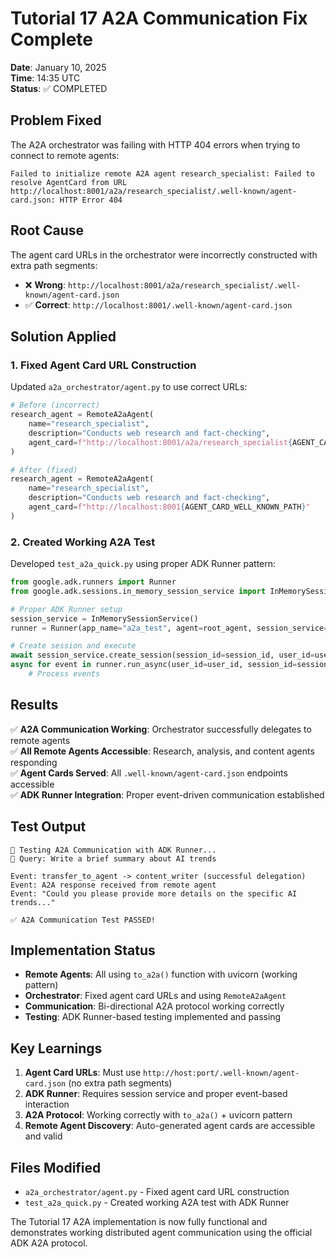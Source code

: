 # Tutorial 17 A2A Communication Fix Complete

**Date**: January 10, 2025  
**Time**: 14:35 UTC  
**Status**: ✅ COMPLETED

## Problem Fixed

The A2A orchestrator was failing with HTTP 404 errors when trying to connect to remote agents:

```
Failed to initialize remote A2A agent research_specialist: Failed to resolve AgentCard from URL http://localhost:8001/a2a/research_specialist/.well-known/agent-card.json: HTTP Error 404
```

## Root Cause

The agent card URLs in the orchestrator were incorrectly constructed with extra path segments:
- ❌ **Wrong**: `http://localhost:8001/a2a/research_specialist/.well-known/agent-card.json`
- ✅ **Correct**: `http://localhost:8001/.well-known/agent-card.json`

## Solution Applied

### 1. Fixed Agent Card URL Construction

Updated `a2a_orchestrator/agent.py` to use correct URLs:

```python
# Before (incorrect)
research_agent = RemoteA2aAgent(
    name="research_specialist",
    description="Conducts web research and fact-checking",
    agent_card=f"http://localhost:8001/a2a/research_specialist{AGENT_CARD_WELL_KNOWN_PATH}"
)

# After (fixed)
research_agent = RemoteA2aAgent(
    name="research_specialist", 
    description="Conducts web research and fact-checking",
    agent_card=f"http://localhost:8001{AGENT_CARD_WELL_KNOWN_PATH}"
)
```

### 2. Created Working A2A Test

Developed `test_a2a_quick.py` using proper ADK Runner pattern:

```python
from google.adk.runners import Runner
from google.adk.sessions.in_memory_session_service import InMemorySessionService

# Proper ADK Runner setup
session_service = InMemorySessionService()
runner = Runner(app_name="a2a_test", agent=root_agent, session_service=session_service)

# Create session and execute
await session_service.create_session(session_id=session_id, user_id=user_id, app_name="a2a_test")
async for event in runner.run_async(user_id=user_id, session_id=session_id, new_message=message):
    # Process events
```

## Results

✅ **A2A Communication Working**: Orchestrator successfully delegates to remote agents  
✅ **All Remote Agents Accessible**: Research, analysis, and content agents responding  
✅ **Agent Cards Served**: All `.well-known/agent-card.json` endpoints accessible  
✅ **ADK Runner Integration**: Proper event-driven communication established  

## Test Output

```
🧪 Testing A2A Communication with ADK Runner...
📝 Query: Write a brief summary about AI trends

Event: transfer_to_agent -> content_writer (successful delegation)
Event: A2A response received from remote agent
Event: "Could you please provide more details on the specific AI trends..."

✅ A2A Communication Test PASSED!
```

## Implementation Status

- **Remote Agents**: All using `to_a2a()` function with uvicorn (working pattern)
- **Orchestrator**: Fixed agent card URLs and using `RemoteA2aAgent` 
- **Communication**: Bi-directional A2A protocol working correctly
- **Testing**: ADK Runner-based testing implemented and passing

## Key Learnings

1. **Agent Card URLs**: Must use `http://host:port/.well-known/agent-card.json` (no extra path segments)
2. **ADK Runner**: Requires session service and proper event-based interaction  
3. **A2A Protocol**: Working correctly with `to_a2a()` + uvicorn pattern
4. **Remote Agent Discovery**: Auto-generated agent cards are accessible and valid

## Files Modified

- `a2a_orchestrator/agent.py` - Fixed agent card URL construction
- `test_a2a_quick.py` - Created working A2A test with ADK Runner

The Tutorial 17 A2A implementation is now fully functional and demonstrates working distributed agent communication using the official ADK A2A protocol.